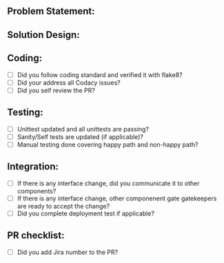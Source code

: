 <!-- Please note that your PR will not be accepted if all of below questions are not answered. -->

## Problem Statement:

<!--- Describe the problem this patch intends to solve. -->

## Solution Design:

<!-- For Bug and minor feature, describe the design changes here. 
For major feature, post the link to the solution page on the confluence Monitor team's space  -->

## Coding:

* [ ] Did you follow coding standard and verified it with flake8? 
* [ ] Did your address all Codacy issues?
* [ ] Did you self review the PR?

<!-- Explain code changes here. -->

## Testing:

* [ ] Unittest updated and all unittests are passing?
* [ ] Sanity/Self tests are updated (if applicable)?
* [ ] Manual testing done covering happy path and non-happy path?

## Integration:

* [ ] If there is any interface change, did you communicate it to other components?
* [ ] If there is any interface change, other componenent gate gatekeepers are ready to accept the change?
* [ ] Did you complete deployment test if applicable?
<!-- If not applicable, explain here why? -->

## PR checklist:
* [ ] Did you add Jira number to the PR?
